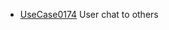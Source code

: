  * [UseCase0174](https://github.com/DomainDrivenArchitecture/ddaRequirement/blob/master/en/requirements/UseCase0174.md) User chat to others